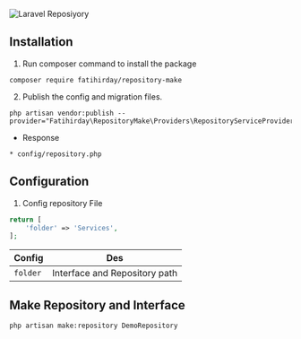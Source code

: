 

![Laravel Reposiyory](./laravel_repository.jpg)

## Installation

1. Run composer command to install the package

```shell
composer require fatihirday/repository-make
```

2. Publish the config and migration files.

```shell
php artisan vendor:publish --provider="Fatihirday\RepositoryMake\Providers\RepositoryServiceProvider"
```

* Response

```
* config/repository.php
```

## Configuration

1. Config repository File

```php
return [
    'folder' => 'Services',
];
```

| Config                                | Des                           |
|---------------------------------------|-------------------------------|
| `folder`                         | Interface and Repository path |


## Make Repository and Interface
```bash
php artisan make:repository DemoRepository
```








